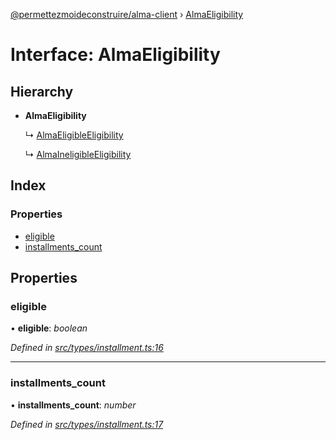 [@permettezmoideconstruire/alma-client](../globals.md) › [AlmaEligibility](almaeligibility.md)

# Interface: AlmaEligibility

## Hierarchy

* **AlmaEligibility**

  ↳ [AlmaEligibleEligibility](almaeligibleeligibility.md)

  ↳ [AlmaIneligibleEligibility](almaineligibleeligibility.md)

## Index

### Properties

* [eligible](almaeligibility.md#eligible)
* [installments_count](almaeligibility.md#installments_count)

## Properties

###  eligible

• **eligible**: *boolean*

*Defined in [src/types/installment.ts:16](https://github.com/permettez-moi-de-construire/alma-client/blob/b80dcbf/src/types/installment.ts#L16)*

___

###  installments_count

• **installments_count**: *number*

*Defined in [src/types/installment.ts:17](https://github.com/permettez-moi-de-construire/alma-client/blob/b80dcbf/src/types/installment.ts#L17)*
